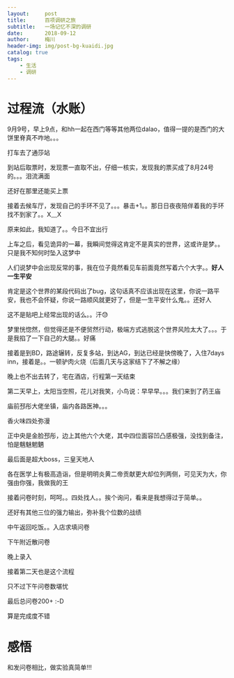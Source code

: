 ```yaml
---
layout:     post
title:      百项调研之旅
subtitle:   一场记忆不深的调研
date:       2018-09-12
author:     梅川
header-img: img/post-bg-kuaidi.jpg
catalog: true
tags:
    - 生活
    - 调研
---
```

# 过程流（水账）

9月9号，早上9点，和hh一起在西门等等其他两位dalao，值得一提的是西门的大饼里脊真不咋地。。。

打车去了通莎站

到站后取票时，发现票一直取不出，仔细一核实，发现我的票买成了8月24号的。。。泪流满面

还好在那里还能买上票

接着去候车厅，发现自己的手环不见了。。。暴击+1。。那日日夜夜陪伴着我的手环找不到家了。。X﹏X

原来如此，我知道了。。今日不宜出行

上车之后，看见诡异的一幕，我瞬间觉得这肯定不是真实的世界，这或许是梦。。只是我不知何时坠入这梦中

人们说梦中会出现反常的事，我在位子竟然看见车前面竟然写着六个大字。。**好人一生平安**

肯定是这个世界的某段代码出了bug，这句话真不应该出现在这里，你说一路平安，我也不会怀疑，你说一路顺风就更好了，但是一生平安什么鬼。。还好人

这不是贴吧上经常出现的话么。。汗😓

梦里恍惚然，但觉得还是不便贸然行动，极端方式逃脱这个世界风险太大了。。。于是我掐了一下自己的大腿。。好痛

接着是到BD，路途辗转，反复多站，到达AG，到达已经是快傍晚了，入住7days inn，接着是。。一顿驴肉火烧（后面几天与这家结下了不解之缘）

晚上也不出去转了，宅在酒店，行程第一天结束

第二天早上，太阳当空照，花儿对我笑，小鸟说：早早早。。。我们来到了药王庙

庙前邳彤大佬坐镇，庙内各路医神。。。

香火味四处弥漫

正中央是金脸邳彤，边上其他六个大佬，其中四位面容凹凸感极强，没找到备注，怕是魑魅魍魉

最后面是超大boss，三皇天地人

各在医学上有极高造诣，但是明明炎黄二帝贡献更大却位列两侧，可见天为大，你强由你强，我做我的王

接着问卷时刻，呵呵。。四处找人。。挨个询问，看来是我想得过于简单。。

还好有其他三位的强力输出，弥补我个位数的战绩

中午返回吃饭。。入店求填问卷

下午附近散问卷

晚上录入

接着第二天也是这个流程

只不过下午问卷数堪忧

最后总问卷200+ :-D

算是完成度不错

# 感悟

和发问卷相比，做实验真简单!!!








